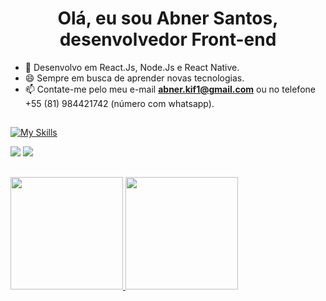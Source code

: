 <h1 align="center">Olá, eu sou Abner Santos, desenvolvedor Front-end</h1>

- 🌱 Desenvolvo em React.Js, Node.Js e React Native.
- 😄 Sempre em busca de aprender novas tecnologias.
- 📫 Contate-me pelo meu e-mail **abner.kif1@gmail.com** ou no telefone +55 (81) 984421742 (número com whatsapp).

##

[![My Skills](https://skillicons.dev/icons?i=html,css,tailwind,styledcomponents,sass,js,ts,react,next,nodejs,express,prisma,postgres,sqlite,github,vercel)](https://skillicons.dev) 

 <a href = "mailto:abner.kif1@gmail.com"><img src="https://img.shields.io/badge/-Gmail-%23333?style=for-the-badge&logo=gmail&logoColor=white" target="_blank"></a>
 <a href="https://www.linkedin.com/in/abner-santos-b195b8228/" target="_blank"><img src="https://img.shields.io/badge/-LinkedIn-%230077B5?style=for-the-badge&logo=linkedin&logoColor=white" target="_blank"></a> 
 
 ##
 
 <div>
 <a href="https://github.com/KiF1">
 <img height="180em" src="https://github-readme-stats.vercel.app/api?username=KiF1&show_icons=true&theme=dark&include_all_commits=true&count_private=true"/>
 <img height="180em" src="https://github-readme-stats.vercel.app/api/top-langs/?username=KiF1&layout=compact&langs_count=7&theme=dark"/>
</div>

